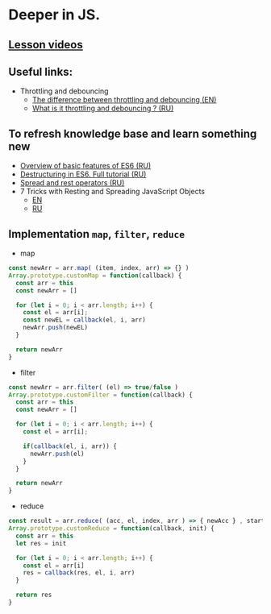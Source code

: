 # Deeper in JS.

<!-- ## [Presentation](https://slides.com/aleh_lipski/deck-199132) -->

## [Lesson videos](https://drive.google.com/file/d/1JYsOlMKFjIEkm3NE8ARq7tVEmqhANxNB/view?usp=sharing)

## Useful links:
* Throttling and debouncing
   * [The difference between throttling and debouncing (EN)](https://css-tricks.com/the-difference-between-throttling-and-debouncing/)
   * [What is it throttling and debouncing ? (RU)](https://medium.com/nuances-of-programming/%D1%87%D1%82%D0%BE-%D1%82%D0%B0%D0%BA%D0%BE%D0%B5-throttling-%D0%B8-debouncing-4f0a839769ef)

<!-- TODO: remove only for group 2 -->
## To refresh knowledge base and learn something new
* [Overview of basic features of ES6 (RU)](https://habr.com/ru/post/313526/)
* [Destructuring in ES6. Full tutorial (RU)](https://medium.com/@stasonmars/%D0%B4%D0%B5%D1%81%D1%82%D1%80%D1%83%D0%BA%D1%82%D1%83%D1%80%D0%B8%D0%B7%D0%B0%D1%86%D0%B8%D1%8F-%D0%B2-es6-%D0%BF%D0%BE%D0%BB%D0%BD%D0%BE%D0%B5-%D1%80%D1%83%D0%BA%D0%BE%D0%B2%D0%BE%D0%B4%D1%81%D1%82%D0%B2%D0%BE-b865bb71f376)
* [Spread and rest operators (RU)](https://medium.com/@stasonmars/%D0%BE%D0%BF%D0%B5%D1%80%D0%B0%D1%82%D0%BE%D1%80-spread-%D0%B8-rest-%D0%BF%D0%B0%D1%80%D0%B0%D0%BC%D0%B5%D1%82%D1%80%D1%8B-%D0%B2-javascript-22eb33cb0825)
* 7 Tricks with Resting and Spreading JavaScript Objects
  * [EN](https://blog.bitsrc.io/6-tricks-with-resting-and-spreading-javascript-objects-68d585bdc83)
  * [RU](https://habr.com/ru/post/489550/)
<!--  -->

## Implementation `map`, `filter`, `reduce`

* map
```javascript
const newArr = arr.map( (item, index, arr) => {} )
Array.prototype.customMap = function(callback) {
  const arr = this
  const newArr = []

  for (let i = 0; i < arr.length; i++) {
    const el = arr[i];
    const newEL = callback(el, i, arr)
    newArr.push(newEL)
  }

  return newArr
}
```
* filter
```javascript
const newArr = arr.filter( (el) => true/false )
Array.prototype.customFilter = function(callback) {
  const arr = this
  const newArr = []

  for (let i = 0; i < arr.length; i++) {
    const el = arr[i];

    if(callback(el, i, arr)) {
      newArr.push(el)
    }
  }

  return newArr
}
```
* reduce
```javascript
const result = arr.reduce( (acc, el, index, arr ) => { newAcc } , startValue)
Array.prototype.customReduce = function(callback, init) {
  const arr = this
  let res = init

  for (let i = 0; i < arr.length; i++) {
    const el = arr[i]
    res = callback(res, el, i, arr)
  }

  return res
}
```